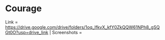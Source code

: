 # Courage

Link = https://drive.google.com/drive/folders/1oq_lfkvX_kfY0ZkQQW61NPh8_gSQGt0O?usp=drive_link | Screenshots = 
